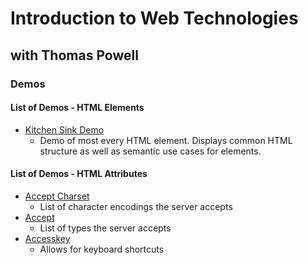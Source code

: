 # Introduction to Web Technologies

## with Thomas Powell

### Demos

#### List of Demos - HTML Elements

* [Kitchen Sink Demo](https://github.com/iwtbook/examples/blob/demos-kitchen-sink/HTML-Demos/Elements/index.html)
    * Demo of most every HTML element. Displays common HTML structure as well as semantic use cases for elements.

#### List of Demos - HTML Attributes

* [Accept Charset](https://github.com/iwtbook/examples/blob/demos-kitchen-sink/HTML-Demos/Attributes/accept-charset.html)
    * List of character encodings the server accepts
* [Accept](https://github.com/iwtbook/examples/blob/demos-kitchen-sink/HTML-Demos/Attributes/accept.html)
    * List of types the server accepts
* [Accesskey](https://github.com/iwtbook/examples/blob/demos-kitchen-sink/HTML-Demos/ElemAttributesents/accesskey.html)
    * Allows for keyboard shortcuts